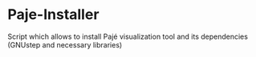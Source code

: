Paje-Installer
==============

Script which allows to install Pajé visualization tool and its dependencies (GNUstep and necessary libraries)